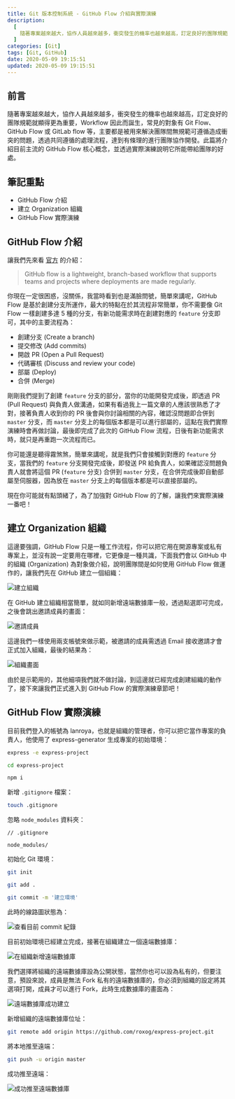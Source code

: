 ```yaml
---
title: Git 版本控制系統 - GitHub Flow 介紹與實際演練
description:
  [
    隨著專案越來越大，協作人員越來越多，衝突發生的機率也越來越高，訂定良好的團隊規範就顯得更為重要，Workflow 因此而誕生，常見的對象有 Git Flow、GitHub Flow 或 GitLab flow 等，主要都是被用來解決團隊間無規範可遵循造成衝突的問題，透過共同遵循的處理流程，達到有條理的進行團隊協作開發。此篇將介紹目前主流的 GitHub Flow 核心概念，並透過實際演練說明它所能帶給團隊的好處。,
  ]
categories: [Git]
tags: [Git, GitHub]
date: 2020-05-09 19:15:51
updated: 2020-05-09 19:15:51
---
```


## 前言

隨著專案越來越大，協作人員越來越多，衝突發生的機率也越來越高，訂定良好的團隊規範就顯得更為重要，Workflow 因此而誕生，常見的對象有 Git Flow、GitHub Flow 或 GitLab flow 等，主要都是被用來解決團隊間無規範可遵循造成衝突的問題，透過共同遵循的處理流程，達到有條理的進行團隊協作開發。此篇將介紹目前主流的 GitHub Flow 核心概念，並透過實際演練說明它所能帶給團隊的好處。

## 筆記重點

- GitHub Flow 介紹
- 建立 Organization 組織
- GitHub Flow 實際演練

## GitHub Flow 介紹

讓我們先來看 [官方](https://guides.github.com/introduction/flow/) 的介紹：

> GitHub flow is a lightweight, branch-based workflow that supports teams and projects where deployments are made regularly.

你現在一定很困惑，沒關係，我當時看到也是滿臉問號，簡單來講呢，GitHub Flow 是基於創建分支所運作，最大的特點在於其流程非常簡單，你不需要像 Git Flow 一樣創建多達 5 種的分支，有新功能需求時在創建對應的 `feature` 分支即可，其中的主要流程為：

- 創建分支 (Create a branch)
- 提交修改 (Add commits)
- 開啟 PR (Open a Pull Request)
- 代碼審核 (Discuss and review your code)
- 部屬 (Deploy)
- 合併 (Merge)

剛剛我們提到了創建 `feature` 分支的部分，當你的功能開發完成後，即透過 PR (Pull Request) 與負責人做溝通，如果有看過我上一篇文章的人應該很熟悉了才對，接著負責人收到你的 PR 後會與你討論相關的內容，確認沒問題即合併到 `master` 分支，而 `master` 分支上的每個版本都是可以進行部屬的，這點在我們實際演練時會再做討論，最後即完成了此次的 GitHub Flow 流程，日後有新功能需求時，就只是再重跑一次流程而已。

你可能還是聽得霧煞煞，簡單來講呢，就是我們只會接觸到對應的 `feature` 分支，當我們的 `feature` 分支開發完成後，即發送 PR 給負責人，如果確認沒問題負責人就會將這個 PR (`feature` 分支) 合併到 `master` 分支，在合併完成後即自動部屬至伺服器，因為放在 `master` 分支上的每個版本都是可以直接部屬的。

現在你可能就有點頭緒了，為了加強對 GitHub Flow 的了解，讓我們來實際演練一番吧！

## 建立 Organization 組織

這邊要強調，GitHub Flow 只是一種工作流程，你可以把它用在開源專案或私有專案上，並沒有說一定要用在哪裡，它更像是一種共識，下面我們會以 GitHub 中的組織 (Organization) 為對象做介紹，說明團隊間是如何使用 GitHub Flow 做運作的，讓我們先在 GitHub 建立一個組織：

![建立組織](https://i.imgur.com/xjHMkOR.png)

在 GitHub 建立組織相當簡單，就如同新增遠端數據庫一般，透過點選即可完成，之後會跳出邀請成員的畫面：

![邀請成員](https://i.imgur.com/DPpflYE.png)

這邊我們一樣使用兩支帳號來做示範，被邀請的成員需透過 Email 接收邀請才會正式加入組織，最後的結果為：

![組織畫面](https://i.imgur.com/b8R9FAb.png)

由於是示範用的，其他細項我們就不做討論，到這邊就已經完成創建組織的動作了，接下來讓我們正式進入到 GitHub Flow 的實際演練章節吧！

## GitHub Flow 實際演練

目前我們登入的帳號為 lanroya，也就是組織的管理者，你可以把它當作專案的負責人，他使用了 express-generator 生成專案的初始環境：

```bash
express -e express-project

cd express-project

npm i
```

新增 `.gitignore` 檔案：

```bash
touch .gitignore
```

忽略 `node_modules` 資料夾：

```plain
// .gitignore

node_modules/
```

初始化 Git 環境：

```bash
git init

git add .

git commit -m '建立環境'
```

此時的線路圖狀態為：

![查看目前 commit 紀錄](https://i.imgur.com/WScL3cV.png)

目前初始環境已經建立完成，接著在組織建立一個遠端數據庫：

![在組織新增遠端數據庫](https://i.imgur.com/o8xQyJ0.png)

我們選擇將組織的遠端數據庫設為公開狀態，當然你也可以設為私有的，但要注意，預設來說，成員是無法 Fork 私有的遠端數據庫的，你必須到組織的設定將其選項打開，成員才可以進行 Fork，此時生成數據庫的畫面為：

![遠端數據庫成功建立](https://i.imgur.com/blOjpEv.png)

新增組織的遠端數據庫位址：

```bash
git remote add origin https://github.com/roxog/express-project.git
```

將本地推至遠端：

```bash
git push -u origin master
```

成功推至遠端：

![成功推至遠端數據庫](https://i.imgur.com/wcd7EAH.png)

